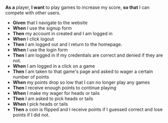 **As a** player, **I want** to play games to increase my score, 
**so that** I can compete with other users.

 
- **Given** that I navigate to the website
- **When** I use the signup form
- **Then** my account in created and I am logged in
- **When** I click logout
- **Then** I am logged out and I return to the homepage.
- **When** I use the login form
- **Then** I am logged in if my credentials are correct and denied if they are not.
- **When** I am logged in a click on a game
- **Then** I am taken to that game's page and asked to wager a certain number of points
- **When** my points drop so low that I can no longer play any games
- **Then** I receive enough points to continue playing
- **When** I make my wager for heads or tails
- **Then** I am asked to pick heads or tails
- **When** I pick heads or tails
- **Then** a coin is flipped and I receive points if I guessed correct and lose points if I did not.